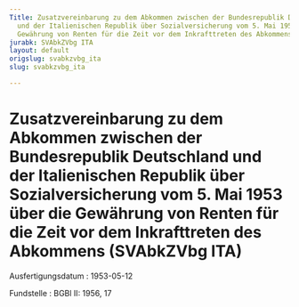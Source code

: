 ```yaml
---
Title: Zusatzvereinbarung zu dem Abkommen zwischen der Bundesrepublik Deutschland
  und der Italienischen Republik über Sozialversicherung vom 5. Mai 1953 über die
  Gewährung von Renten für die Zeit vor dem Inkrafttreten des Abkommens
jurabk: SVAbkZVbg ITA
layout: default
origslug: svabkzvbg_ita
slug: svabkzvbg_ita

---
```


# Zusatzvereinbarung zu dem Abkommen zwischen der Bundesrepublik Deutschland und der Italienischen Republik über Sozialversicherung vom 5. Mai 1953 über die Gewährung von Renten für die Zeit vor dem Inkrafttreten des Abkommens (SVAbkZVbg ITA)

Ausfertigungsdatum
:   1953-05-12

Fundstelle
:   BGBl II: 1956, 17

